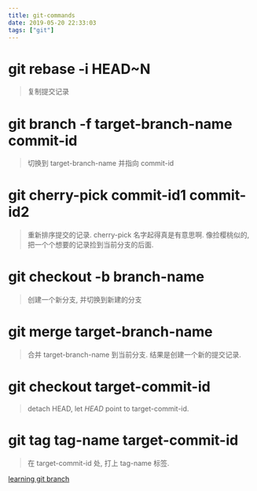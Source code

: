 ```yaml
---
title: git-commands
date: 2019-05-20 22:33:03
tags: ["git"]
---
```


# git rebase -i HEAD~N
> 复制提交记录

# git branch -f target-branch-name commit-id
> 切换到 target-branch-name 并指向 commit-id

# git cherry-pick commit-id1 commit-id2
> 重新排序提交的记录. cherry-pick 名字起得真是有意思啊. 像捡樱桃似的, 把一个个想要的记录捡到当前分支的后面.

# git checkout -b branch-name
> 创建一个新分支, 并切换到新建的分支

# git merge target-branch-name
> 合并 target-branch-name 到当前分支. 结果是创建一个新的提交记录.

# git checkout target-commit-id
> detach HEAD, let *HEAD* point to target-commit-id.

# git tag tag-name target-commit-id
> 在 target-commit-id 处, 打上 tag-name 标签.


[learning git branch](https://learngitbranching.js.org/)